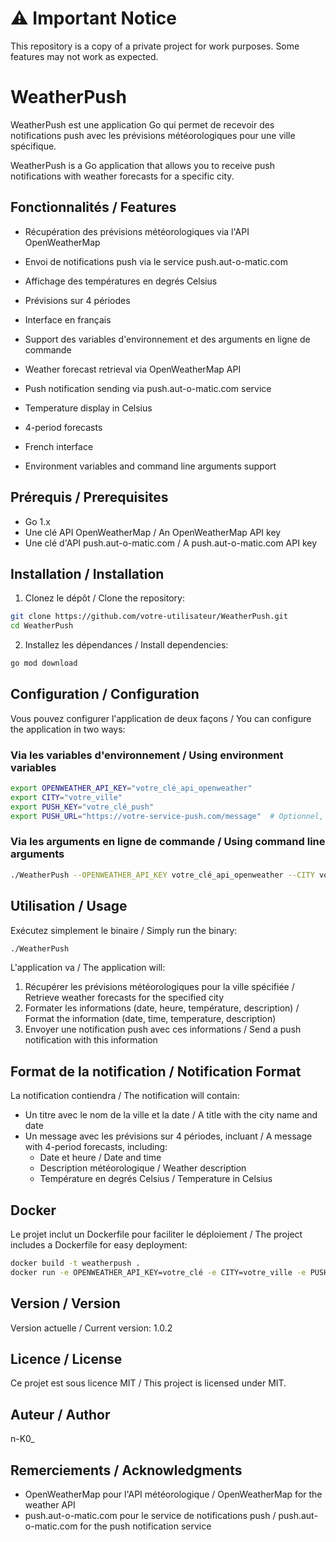# ⚠️ Important Notice

This repository is a copy of a private project for work purposes. Some features may not work as expected.

# WeatherPush

WeatherPush est une application Go qui permet de recevoir des notifications push avec les prévisions météorologiques pour une ville spécifique.

WeatherPush is a Go application that allows you to receive push notifications with weather forecasts for a specific city.

## Fonctionnalités / Features

- Récupération des prévisions météorologiques via l'API OpenWeatherMap
- Envoi de notifications push via le service push.aut-o-matic.com
- Affichage des températures en degrés Celsius
- Prévisions sur 4 périodes
- Interface en français
- Support des variables d'environnement et des arguments en ligne de commande

- Weather forecast retrieval via OpenWeatherMap API
- Push notification sending via push.aut-o-matic.com service
- Temperature display in Celsius
- 4-period forecasts
- French interface
- Environment variables and command line arguments support

## Prérequis / Prerequisites

- Go 1.x
- Une clé API OpenWeatherMap / An OpenWeatherMap API key
- Une clé d'API push.aut-o-matic.com / A push.aut-o-matic.com API key

## Installation / Installation

1. Clonez le dépôt / Clone the repository:
```bash
git clone https://github.com/votre-utilisateur/WeatherPush.git
cd WeatherPush
```

2. Installez les dépendances / Install dependencies:
```bash
go mod download
```

## Configuration / Configuration

Vous pouvez configurer l'application de deux façons / You can configure the application in two ways:

### Via les variables d'environnement / Using environment variables

```bash
export OPENWEATHER_API_KEY="votre_clé_api_openweather"
export CITY="votre_ville"
export PUSH_KEY="votre_clé_push"
export PUSH_URL="https://votre-service-push.com/message"  # Optionnel, par défaut : https://push.aut-o-matic.com/message / Optional, default: https://push.aut-o-matic.com/message
```

### Via les arguments en ligne de commande / Using command line arguments

```bash
./WeatherPush --OPENWEATHER_API_KEY votre_clé_api_openweather --CITY votre_ville --PUSH_KEY votre_clé_push --PUSH_URL https://votre-service-push.com/message
```

## Utilisation / Usage

Exécutez simplement le binaire / Simply run the binary:

```bash
./WeatherPush
```

L'application va / The application will:
1. Récupérer les prévisions météorologiques pour la ville spécifiée / Retrieve weather forecasts for the specified city
2. Formater les informations (date, heure, température, description) / Format the information (date, time, temperature, description)
3. Envoyer une notification push avec ces informations / Send a push notification with this information

## Format de la notification / Notification Format

La notification contiendra / The notification will contain:
- Un titre avec le nom de la ville et la date / A title with the city name and date
- Un message avec les prévisions sur 4 périodes, incluant / A message with 4-period forecasts, including:
  - Date et heure / Date and time
  - Description météorologique / Weather description
  - Température en degrés Celsius / Temperature in Celsius

## Docker

Le projet inclut un Dockerfile pour faciliter le déploiement / The project includes a Dockerfile for easy deployment:

```bash
docker build -t weatherpush .
docker run -e OPENWEATHER_API_KEY=votre_clé -e CITY=votre_ville -e PUSH_KEY=votre_clé weatherpush
```

## Version / Version

Version actuelle / Current version: 1.0.2

## Licence / License

Ce projet est sous licence MIT / This project is licensed under MIT.

## Auteur / Author

n-K0_

## Remerciements / Acknowledgments

- OpenWeatherMap pour l'API météorologique / OpenWeatherMap for the weather API
- push.aut-o-matic.com pour le service de notifications push / push.aut-o-matic.com for the push notification service 